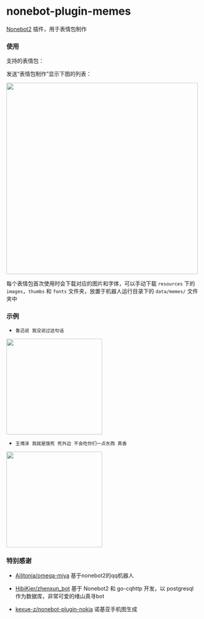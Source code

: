 # nonebot-plugin-memes

[Nonebot2](https://github.com/nonebot/nonebot2) 插件，用于表情包制作


### 使用

支持的表情包：

发送“表情包制作”显示下图的列表：

<div align="left">
  <img src="https://s2.loli.net/2022/01/19/KNnsQxOrFgouV6z.jpg" width="500" />
</div>


每个表情包首次使用时会下载对应的图片和字体，可以手动下载 `resources` 下的 `images`，`thumbs` 和 `fonts` 文件夹，放置于机器人运行目录下的 `data/memes/` 文件夹中


### 示例

 - `鲁迅说 我没说过这句话`

<div align="left">
  <img src="./examples/2.png" width="250" />
</div>


 - `王境泽 我就是饿死 死外边 不会吃你们一点东西 真香`

<div align="left">
  <img src="./examples/3.gif" width="250" />
</div>


### 特别感谢

- [Ailitonia/omega-miya](https://github.com/Ailitonia/omega-miya) 基于nonebot2的qq机器人

- [HibiKier/zhenxun_bot](https://github.com/HibiKier/zhenxun_bot) 基于 Nonebot2 和 go-cqhttp 开发，以 postgresql 作为数据库，非常可爱的绪山真寻bot

- [kexue-z/nonebot-plugin-nokia](https://github.com/kexue-z/nonebot-plugin-nokia) 诺基亚手机图生成
